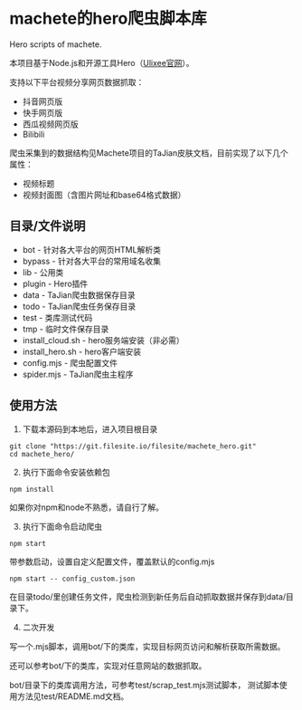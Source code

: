 # machete的hero爬虫脚本库

Hero scripts of machete.

本项目基于Node.js和开源工具Hero（[Ulixee官网](https://ulixee.org)）。


支持以下平台视频分享网页数据抓取：

* 抖音网页版
* 快手网页版
* 西瓜视频网页版
* Bilibili


爬虫采集到的数据结构见Machete项目的TaJian皮肤文档，目前实现了以下几个属性：

* 视频标题
* 视频封面图（含图片网址和base64格式数据）


## 目录/文件说明

* bot - 针对各大平台的网页HTML解析类
* bypass - 针对各大平台的常用域名收集
* lib - 公用类
* plugin - Hero插件
* data - TaJian爬虫数据保存目录
* todo - TaJian爬虫任务保存目录
* test - 类库测试代码
* tmp - 临时文件保存目录
* install_cloud.sh - hero服务端安装（非必需）
* install_hero.sh - hero客户端安装
* config.mjs - 爬虫配置文件
* spider.mjs - TaJian爬虫主程序


## 使用方法

1. 下载本源码到本地后，进入项目根目录
```
git clone "https://git.filesite.io/filesite/machete_hero.git"
cd machete_hero/
```


2. 执行下面命令安装依赖包
```
npm install
```

如果你对npm和node不熟悉，请自行了解。


3. 执行下面命令启动爬虫
```
npm start
```

带参数启动，设置自定义配置文件，覆盖默认的config.mjs
```
npm start -- config_custom.json
```

在目录todo/里创建任务文件，爬虫检测到新任务后自动抓取数据并保存到data/目录下。


4. 二次开发

写一个.mjs脚本，调用bot/下的类库，实现目标网页访问和解析获取所需数据。

还可以参考bot/下的类库，实现对任意网站的数据抓取。

bot/目录下的类库调用方法，可参考test/scrap_test.mjs测试脚本，
测试脚本使用方法见test/README.md文档。
